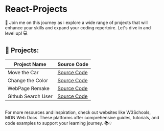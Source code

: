 # React-Projects


📢 Join me on this journey as i explore a wide range of projects that will enhance your skills and expand your coding repertoire. Let's dive in and level up! 💻

## 🔨 Projects:

| Project Name  | Source Code                                                                        | 
| ------------- | ---------------------------------------------------------------------------------- | 
| Move the Car  | [Source Code](https://github.com/karamanburak/React-Projects/tree/main/move-the-car) | 
| Change the Color | [Source Code](https://github.com/karamanburak/react-projects/tree/main/change-the-color) | 
| WebPage Remake | [Source Code](https://github.com/karamanburak/react-projects/tree/main/Clarusway-Website-Page-with-Router) | 
| Github Search User | [Source Code](https://github.com/karamanburak/react-projects/tree/main/github-search-user) | 


##

For more resources and inspiration, check out websites like W3Schools, MDN Web Docs. These platforms offer comprehensive guides, tutorials, and code examples to support your learning journey. 📚💡

